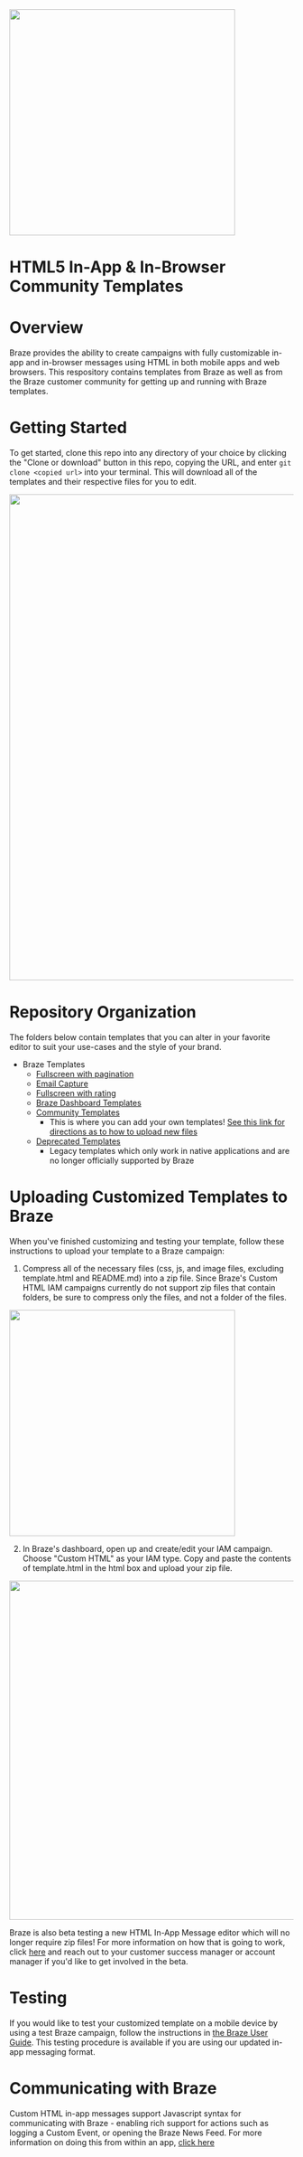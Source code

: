 <img src="https://info.braze.com/rs/367-GUY-242/images/Braze-Logotype_Black.png" width="400">

HTML5 In-App & In-Browser Community Templates
==========

# Overview

Braze provides the ability to create campaigns with fully customizable in-app and in-browser messages using HTML in both mobile apps and web browsers. This respository contains templates from Braze as well as from the Braze customer community for getting up and running with Braze templates. 

# Getting Started

To get started, clone this repo into any directory of your choice by clicking the "Clone or download" button in this repo, copying the URL, and enter `git clone <copied url>` into your terminal.  This will download all of the templates and their respective files for you to edit.

<img src="/_images/git-clone.gif" width="860">

# Repository Organization

The folders below contain templates that you can alter in your favorite editor to suit your use-cases and the style of your brand.

* Braze Templates
  * [Fullscreen with pagination](https://github.com/Appboy/Custom-HTML5-In-App-Message-Templates/tree/master/BrazeTemplates/fullscreen-pagination)
  * [Email Capture](https://github.com/Appboy/Custom-HTML5-In-App-Message-Templates/tree/master/BrazeTemplates/email-capture)
  * [Fullscreen with rating](https://github.com/Appboy/Custom-HTML5-In-App-Message-Templates/tree/master/BrazeTemplates/fullscreen-rating)
  * [Braze Dashboard Templates](https://github.com/Appboy/appboy-custom-html5-in-app-message-templates/tree/master/BrazeTemplates/Braze%20Dashboard%20In-Browser%20Messages)
  * [Community Templates](https://github.com/Appboy/Custom-HTML5-In-App-Message-Templates/tree/master/CommunityTemplates)
    * This is where you can add your own templates! [See this link for directions as to how to upload new files](https://help.github.com/en/github/managing-files-in-a-repository/adding-a-file-to-a-repository)
  * [Deprecated Templates](https://github.com/Appboy/Custom-HTML5-In-App-Message-Templates/tree/master/DeprecatedTemplates)
    * Legacy templates which only work in native applications and are no longer officially supported by Braze

# Uploading Customized Templates to Braze

When you've finished customizing and testing your template, follow these instructions to upload your template to a Braze campaign:

1. Compress all of the necessary files (css, js, and image files, excluding template.html and README.md) into a zip file.  Since Braze's Custom HTML IAM campaigns currently do not support zip files that contain folders, be sure to compress only the files, and not a folder of the files.

<img src="/_images/compress-zip.png" width="400">

2. In Braze's dashboard, open up and create/edit your IAM campaign.  Choose "Custom HTML" as your IAM type.  Copy and paste the contents of template.html in the html box and upload your zip file.

<img src="/_images/create-custom-html-iam.png" width="600">

Braze is also beta testing a new HTML In-App Message editor which will no longer require zip files! For more information on how that is going to work, click [here](https://www.braze.com/docs/user_guide/message_building_by_channel/in-app_messages/beta-preview/) and reach out to your customer success manager or account manager if you'd like to get involved in the beta.

# Testing

If you would like to test your customized template on a mobile device by using a test Braze campaign, follow the instructions in [the Braze User Guide](https://www.braze.com/docs/user_guide/message_building_by_channel/in-app_messages/testing/).  This testing procedure is available if you are using our updated in-app messaging format. 

# Communicating with Braze

Custom HTML in-app messages support Javascript syntax for communicating with Braze - enabling rich support for actions such as logging a Custom Event, or opening the Braze News Feed.  For more information on doing this from within an app, [click here](https://www.braze.com/docs/user_guide/message_building_by_channel/in-app_messages/customize/#javascript-bridge)
